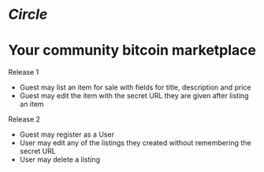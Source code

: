 *Circle*
====
Your community bitcoin marketplace
===

Release 1

* Guest may list an item for sale with fields for title, description and price
* Guest may edit the item with the secret URL they are given after listing an item

Release 2

* Guest may register as a User
* User may edit any of the listings they created without remembering the secret URL
* User may delete a listing
